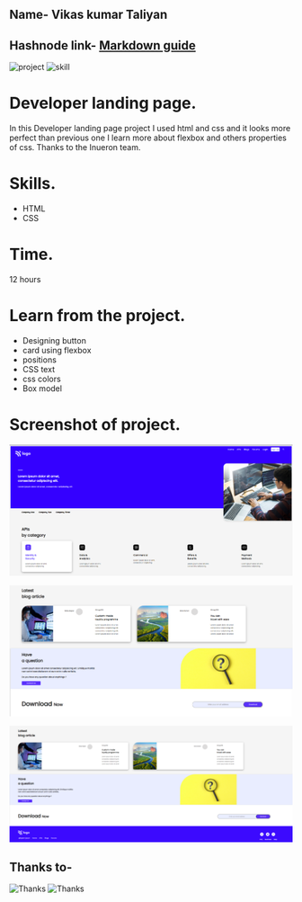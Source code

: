 ## Name- Vikas kumar Taliyan

## Hashnode link- [Markdown guide](https://img.shields.io/badge/project-developer%20landingpage-green)

![project](https://img.shields.io/badge/project-Designing%20homepage-green)
![skill](https://img.shields.io/badge/skill-css-yellow)

# Developer landing page.
 In this Developer landing page project I used html and css and it looks more perfect than previous one I learn more about flexbox and others properties of css. Thanks to the Inueron team. 
# Skills.
* HTML
* CSS

# Time.
12 hours

# Learn from the project.
* Designing button
* card using flexbox
* positions
* CSS text
* css colors
* Box model

# Screenshot of project.
![Developer  landingpage](./screen-shots/01.png)

![2](./screen-shots/02.png)

![3](./screen-shots/03.png)

## Thanks to-
![Thanks](https://img.shields.io/badge/Thanks-Hitesh%20choudhary-yellowgreen)
![Thanks](https://img.shields.io/badge/Thanks-Inueron-green)


